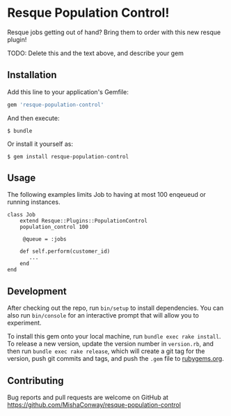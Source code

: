 # Resque Population Control!

Resque jobs getting out of hand? Bring them to order with this new resque plugin!

TODO: Delete this and the text above, and describe your gem

## Installation

Add this line to your application's Gemfile:

```ruby
gem 'resque-population-control'
```

And then execute:

    $ bundle

Or install it yourself as:

    $ gem install resque-population-control

## Usage

The following examples limits Job to having at most 100 enqeueud or running instances.

    class Job
        extend Resque::Plugins::PopulationControl
        population_control 100

         @queue = :jobs

        def self.perform(customer_id)
           ...
        end
    end

## Development

After checking out the repo, run `bin/setup` to install dependencies. You can also run `bin/console` for an interactive prompt that will allow you to experiment.

To install this gem onto your local machine, run `bundle exec rake install`. To release a new version, update the version number in `version.rb`, and then run `bundle exec rake release`, which will create a git tag for the version, push git commits and tags, and push the `.gem` file to [rubygems.org](https://rubygems.org).

## Contributing

Bug reports and pull requests are welcome on GitHub at https://github.com/MishaConway/resque-population-control

